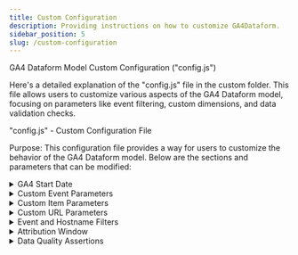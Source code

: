 ```yaml
---
title: Custom Configuration
description: Providing instructions on how to customize GA4Dataform.
sidebar_position: 5
slug: /custom-configuration
---
```


GA4 Dataform Model Custom Configuration ("config.js")
  
  Here's a detailed explanation of the "config.js" file in the custom folder. This file allows users to customize various aspects of the GA4 Dataform model, focusing on parameters like event filtering, custom dimensions, and data validation checks.

  "config.js" - Custom Configuration File

  Purpose:
  This configuration file provides a way for users to customize the behavior of the GA4 Dataform model. Below are the sections and parameters that can be modified:

<details>
  <summary>GA4 Start Date</summary>
  ```
  GA4_START_DATE: "2020-01-01"
  ```
  <strong>Description</strong>: Defines the starting date for the GA4 data that the model should process.  
  <strong>Customization</strong>: Change this date to reflect the earliest data you want to include in your reports. For example, if you started collecting GA4 data on a different date, modify this to match that date.
</details>

<details>
  <summary>Custom Event Parameters</summary>
  ```
  CUSTOM_EVENT_PARAMS_ARRAY: []
  ```
  <strong>Description</strong>: This allows you to specify custom event parameters that are not part of the standard GA4 data. The custom parameters will be added to the `event_params_custom` column.  
  <strong>Customization</strong>: Add parameters using the format `"{ name: "paramname", type: "TYPE", renameTo: "outputcolumnname" }"`.  
  <strong>Example:</strong>
  ```
  CUSTOM_EVENT_PARAMS_ARRAY: [
    { name: 'custom_param', type: 'string', renameTo: 'custom_output' }
  ]
  ```
</details>

<details>
  <summary>Custom Item Parameters</summary>
  ```
  CUSTOM_ITEM_PARAMS_ARRAY: []
  ```
  <strong>Description</strong>: Similar to event parameters, but for item custom dimensions and metrics. These will be stored in the `items.item_params_custom.*` column.  
  <strong>Customization</strong>: Add custom item parameters in the same format.  
  <strong>Example:</strong>
  ```
  CUSTOM_ITEM_PARAMS_ARRAY: [
    { name: "stock_status", type: "string" }
  ]
  ```
</details>

<details>
  <summary>Custom URL Parameters</summary>
  ```
  CUSTOM_URL_PARAMS_ARRAY: []
  ```
  <strong>Description</strong>: Allows you to extract custom URL parameters into their own columns.  
  <strong>Customization</strong>: Define custom URL parameters you want to extract in the format `"{ name: "param_name", cleaningMethod: "method" }"`. Note that only strings are supported.  
  <strong>Example:</strong>
  ```
  CUSTOM_URL_PARAMS_ARRAY: [
    { name: "q", cleaningMethod: lowerSQL }
  ]
  ```
</details>

<details>
  <summary>Event and Hostname Filters</summary>
  
  <strong>Events to Exclude</strong>
  ```
  EVENTS_TO_EXCLUDE: []
  ```
  <strong>Description</strong>: List the event names that should be excluded from the events table.  
  <strong>Customization</strong>: Add event names you don’t want to process.  
  <strong>Example:</strong> 
  ```
  "EVENTS_TO_EXCLUDE: ["user_engagement", "scroll"]"
  ``` 
  <strong>Hostname Exclude/Include</strong>
  
  ```
  HOSTNAME_EXCLUDE: []
  HOSTNAME_INCLUDE_ONLY: []
  ```
  <strong>Description</strong>: Exclude or include specific hostnames from the data.  
  <strong>Customization</strong>: Add hostnames to either list based on whether you want to include or exclude them from the data.
</details>

<details>
  <summary>Attribution Window</summary>
  ```
  LAST_NON_DIRECT_LOOKBACK_DAYS: 90
  ```
  <strong>Description</strong>: Defines the number of days to look back when assigning a source for a user who lands on your site without a direct source.  
  <strong>Customization</strong>: Change the number of days to fit your attribution model.
</details>

<details>
  <summary>Data Quality Assertions</summary>
  <p>These assertions check the data for consistency and quality. Users can enable or disable specific checks.</p>

  <strong>Event ID Uniqueness</strong>
  ```
  ASSERTIONS_EVENT_ID_UNIQUENESS: true
  ```
  Ensures that each event has a unique event ID.

  <strong>Session ID Uniqueness</strong>
  ```
  ASSERTIONS_SESSION_ID_UNIQUENESS: true
  ```
  Ensures that each session has a unique session ID.

  <strong>Session Duration Validity</strong>
  ```
  ASSERTIONS_SESSION_DURATION_VALIDITY: true
  ```
  Ensures that session durations are valid and within reasonable limits.

  <strong>Session Validity</strong>
  ```
  ASSERTIONS_SESSIONS_VALIDITY: true
  ```
  Validates that session data is correct.

  <strong>Tables Timeliness</strong>
  ```
  ASSERTIONS_TABLES_TIMELINESS: true
  ```
  Checks if the GA4 tables are up to date.

  <strong>Transaction ID Completeness</strong>
  ```
  ASSERTIONS_TRANSACTION_ID_COMPLETENESS: false
  ```
  Checks if transaction IDs are present for purchase events.

  <strong>User Pseudo ID Completeness</strong>
  ```
  ASSERTIONS_USER_PSEUDO_ID_COMPLETENESS: false
  ```
  Ensures that the "user_pseudo_id" is present for all hits.
</details>

